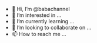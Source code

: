 - 👋 Hi, I’m @babachannel
- 👀 I’m interested in ...
- 🌱 I’m currently learning ...
- 💞️ I’m looking to collaborate on ...
- 📫 How to reach me ...

<!---
babachannel/babachannel is a ✨ special ✨ repository because its `README.md` (this file) appears on your GitHub profile.
You can click the Preview link to take a look at your changes.
--->
